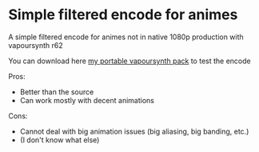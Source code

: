 # Simple filtered encode for animes
A simple filtered encode for animes not in native 1080p production with vapoursynth r62

You can download here [my portable vapoursynth pack](https://www.dropbox.com/s/u024mm8e8fobr2o) to test the encode

Pros:
- Better than the source
- Can work mostly with decent animations

Cons:
- Cannot deal with big animation issues (big aliasing, big banding, etc.)
- (I don't know what else)
